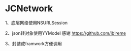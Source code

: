 # JCNetwork
1、底层网络使用NSURLSession

2、json转对象使用YYModel 感谢 https://github.com/ibireme

3、封装成framwork方便调用
